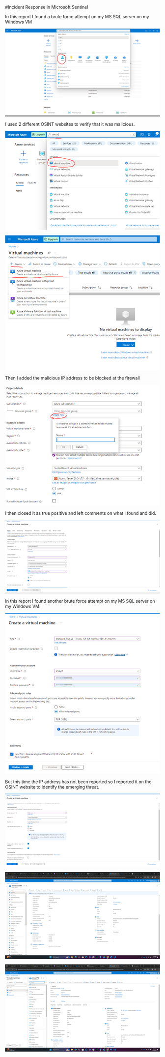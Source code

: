 #Incident Response in Microsoft Sentinel

In this report I found a brute force attempt on my MS SQL server on my Windows VM

![Incident%20Response%20in%20Microsoft%20Sentinel%206f0eb6184ba04cae92055fa0ec22d567/image1.png](https://github.com/jsom98/Pictures/blob/main/image1.png)

I used 2 different OSINT websites to verify that it was malicious.

![Incident%20Response%20in%20Microsoft%20Sentinel%206f0eb6184ba04cae92055fa0ec22d567/image2.png](https://github.com/jsom98/Pictures/blob/main/image2.png)

![Incident%20Response%20in%20Microsoft%20Sentinel%206f0eb6184ba04cae92055fa0ec22d567/image3.png](https://github.com/jsom98/Pictures/blob/main/image3.png)

Then I added the malicious IP address to be blocked at the firewall

![Incident%20Response%20in%20Microsoft%20Sentinel%206f0eb6184ba04cae92055fa0ec22d567/image4.png](https://github.com/jsom98/Pictures/blob/main/image4.png)

I then closed it as true positive and left comments on what I found and did.

![Incident%20Response%20in%20Microsoft%20Sentinel%206f0eb6184ba04cae92055fa0ec22d567/image5.png](https://github.com/jsom98/Pictures/blob/main/image5.png)

In this report I found another brute force attempt on my MS SQL server on my Windows VM.

![Incident%20Response%20in%20Microsoft%20Sentinel%206f0eb6184ba04cae92055fa0ec22d567/image6.png](https://github.com/jsom98/Pictures/blob/main/image6.png)

But this time the IP address has not been reported so I reported it on the OSINT website to identify the emerging threat.

![Incident%20Response%20in%20Microsoft%20Sentinel%206f0eb6184ba04cae92055fa0ec22d567/image7.png](https://github.com/jsom98/Pictures/blob/main/image7.png)

![Incident%20Response%20in%20Microsoft%20Sentinel%206f0eb6184ba04cae92055fa0ec22d567/image8.png](https://github.com/jsom98/Pictures/blob/main/image8.png)

![Incident%20Response%20in%20Microsoft%20Sentinel%206f0eb6184ba04cae92055fa0ec22d567/image9.png](https://github.com/jsom98/Pictures/blob/main/image9.png)
